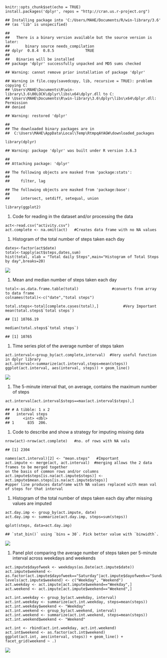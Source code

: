     knitr::opts_chunk$set(echo = TRUE)
    install.packages('dplyr', repos = "http://cran.us.r-project.org")

    ## Installing package into 'C:/Users/MAHE/Documents/R/win-library/3.6'
    ## (as 'lib' is unspecified)

    ## 
    ##   There is a binary version available but the source version is later:
    ##       binary source needs_compilation
    ## dplyr  0.8.4  0.8.5              TRUE
    ## 
    ##   Binaries will be installed
    ## package 'dplyr' successfully unpacked and MD5 sums checked

    ## Warning: cannot remove prior installation of package 'dplyr'

    ## Warning in file.copy(savedcopy, lib, recursive = TRUE): problem copying C:
    ## \Users\MAHE\Documents\R\win-library\3.6\00LOCK\dplyr\libs\x64\dplyr.dll to C:
    ## \Users\MAHE\Documents\R\win-library\3.6\dplyr\libs\x64\dplyr.dll: Permission
    ## denied

    ## Warning: restored 'dplyr'

    ## 
    ## The downloaded binary packages are in
    ##  C:\Users\MAHE\AppData\Local\Temp\RtmpqAYAGW\downloaded_packages

    library(dplyr)

    ## Warning: package 'dplyr' was built under R version 3.6.3

    ## 
    ## Attaching package: 'dplyr'

    ## The following objects are masked from 'package:stats':
    ## 
    ##     filter, lag

    ## The following objects are masked from 'package:base':
    ## 
    ##     intersect, setdiff, setequal, union

    library(ggplot2)

1.  Code for reading in the dataset and/or processing the data

<!-- -->

    act<-read.csv("activity.csv")
    act.complete <- na.omit(act)   #Creates data frame with no NA values 

1.  Histogram of the total number of steps taken each day

<!-- -->

    dates<-factor(act$date)
    total<-tapply(act$steps,dates,sum)
    hist(total, xlab = "Total daily Steps",main="Histogram of Total Steps by day",breaks=20)

![](stepdata_report_files/figure-markdown_strict/unnamed-chunk-2-1.png)

1.  Mean and median number of steps taken each day

<!-- -->

    total<-as.data.frame.table(total)               #converts from array to data frame
    colnames(total)<-c("date","total steps")

    total.steps<-total[complete.cases(total),]           #Very Important
    mean(total.steps$`total steps`)

    ## [1] 10766.19

    median(total.steps$`total steps`)

    ## [1] 10765

1.  Time series plot of the average number of steps taken

<!-- -->

    act.interval<-group_by(act.complete,interval)  #Very useful function in dplyr library
    act.interval<-summarize(act.interval,steps=mean(steps))
    ggplot(act.interval, aes(interval, steps)) + geom_line()

![](stepdata_report_files/figure-markdown_strict/unnamed-chunk-4-1.png)

1.  The 5-minute interval that, on average, contains the maximum number
    of steps

<!-- -->

    act.interval[act.interval$steps==max(act.interval$steps),]

    ## # A tibble: 1 x 2
    ##   interval steps
    ##      <int> <dbl>
    ## 1      835  206.

1.  Code to describe and show a strategy for imputing missing data

<!-- -->

    nrow(act)-nrow(act.complete)   #no. of rows with NA vals

    ## [1] 2304

    names(act.interval)[2] <- "mean.steps"   #Important
    act.impute <- merge(act, act.interval)  #merging allows the 2 data frames to be merged together                                           on the basis of common rows and/or columns
    act.impute$steps[is.na(act.impute$steps)] <- act.impute$mean.steps[is.na(act.impute$steps)]  
    #upper line produces dataframe with NA values replaced with mean val of steps for that interval

1.  Histogram of the total number of steps taken each day after missing
    values are imputed

<!-- -->

    act.day.imp <- group_by(act.impute, date)
    act.day.imp <- summarize(act.day.imp, steps=sum(steps))

    qplot(steps, data=act.day.imp)

    ## `stat_bin()` using `bins = 30`. Pick better value with `binwidth`.

![](stepdata_report_files/figure-markdown_strict/unnamed-chunk-7-1.png)

1.  Panel plot comparing the average number of steps taken per 5-minute
    interval across weekdays and weekends

<!-- -->

    act.impute$dayofweek <- weekdays(as.Date(act.impute$date))
    act.impute$weekend <-as.factor(act.impute$dayofweek=="Saturday"|act.impute$dayofweek=="Sunday")
    levels(act.impute$weekend) <- c("Weekday", "Weekend")
    act.weekday <- act.impute[act.impute$weekend=="Weekday",]
    act.weekend <- act.impute[act.impute$weekend=="Weekend",]

    act.int.weekday <- group_by(act.weekday, interval)
    act.int.weekday <- summarize(act.int.weekday, steps=mean(steps))
    act.int.weekday$weekend <- "Weekday"
    act.int.weekend <- group_by(act.weekend, interval)
    act.int.weekend <- summarize(act.int.weekend, steps=mean(steps))
    act.int.weekend$weekend <- "Weekend"

    act.int <- rbind(act.int.weekday, act.int.weekend)
    act.int$weekend <- as.factor(act.int$weekend)
    ggplot(act.int, aes(interval, steps)) + geom_line() + facet_grid(weekend ~ .)

![](stepdata_report_files/figure-markdown_strict/unnamed-chunk-8-1.png)
